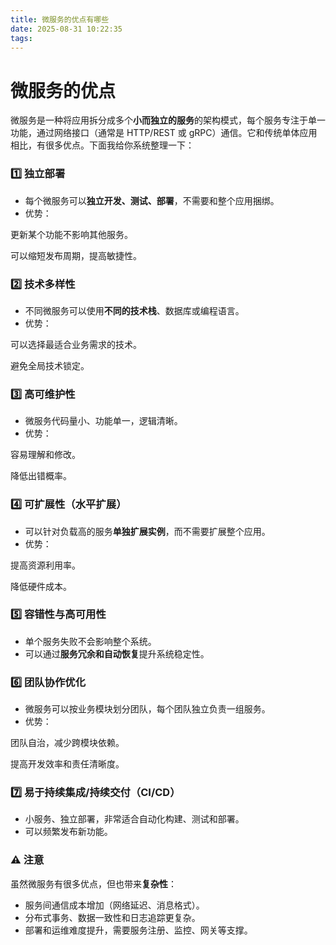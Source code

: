```yaml
---
title: 微服务的优点有哪些
date: 2025-08-31 10:22:35
tags:
---
```



# 微服务的优点

微服务是一种将应用拆分成多个**小而独立的服务**的架构模式，每个服务专注于单一功能，通过网络接口（通常是 HTTP/REST 或 gRPC）通信。它和传统单体应用相比，有很多优点。下面我给你系统整理一下：



### 1️⃣ 独立部署


- 每个微服务可以**独立开发、测试、部署**，不需要和整个应用捆绑。
- 优势：


更新某个功能不影响其他服务。


可以缩短发布周期，提高敏捷性。


### 2️⃣ 技术多样性


- 不同微服务可以使用**不同的技术栈**、数据库或编程语言。
- 优势：


可以选择最适合业务需求的技术。


避免全局技术锁定。


### 3️⃣ 高可维护性


- 微服务代码量小、功能单一，逻辑清晰。
- 优势：


容易理解和修改。


降低出错概率。


### 4️⃣ 可扩展性（水平扩展）


- 可以针对负载高的服务**单独扩展实例**，而不需要扩展整个应用。
- 优势：


提高资源利用率。


降低硬件成本。


### 5️⃣ 容错性与高可用性


- 单个服务失败不会影响整个系统。
- 可以通过**服务冗余和自动恢复**提升系统稳定性。


### 6️⃣ 团队协作优化


- 微服务可以按业务模块划分团队，每个团队独立负责一组服务。
- 优势：


团队自治，减少跨模块依赖。


提高开发效率和责任清晰度。


### 7️⃣ 易于持续集成/持续交付（CI/CD）


- 小服务、独立部署，非常适合自动化构建、测试和部署。
- 可以频繁发布新功能。


### ⚠️ 注意


虽然微服务有很多优点，但也带来**复杂性**：


- 服务间通信成本增加（网络延迟、消息格式）。
- 分布式事务、数据一致性和日志追踪更复杂。
- 部署和运维难度提升，需要服务注册、监控、网关等支撑。